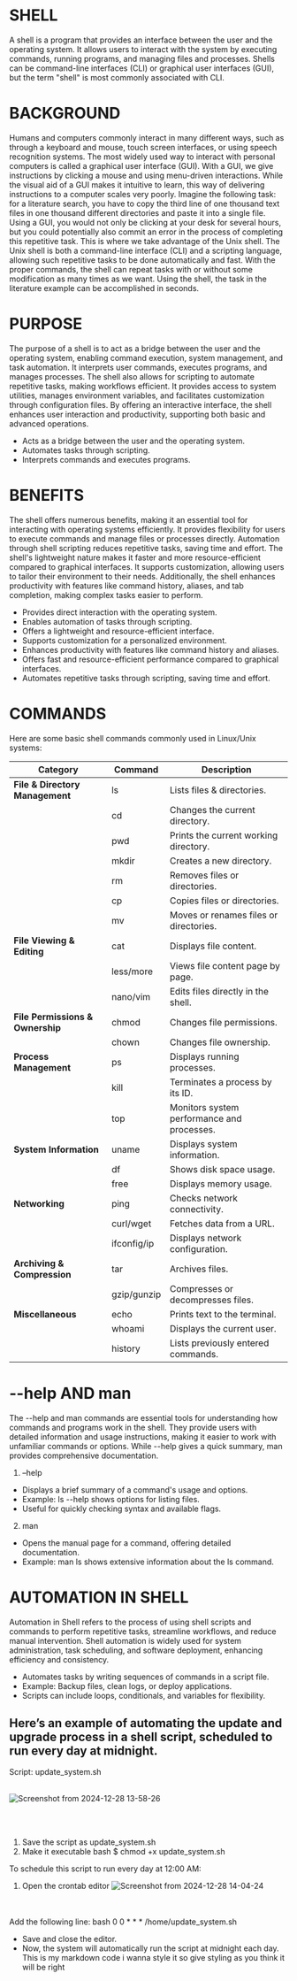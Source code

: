# SHELL
A shell is a program that provides an
interface between the user and the
operating system. It allows users to
interact with the system by executing
commands, running programs, and
managing files and processes. Shells can
be command-line interfaces (CLI) or
graphical user interfaces (GUI), but the
term "shell" is most commonly
associated with CLI.

# BACKGROUND
Humans and computers commonly
interact in many different ways, such as
through a keyboard and mouse, touch
screen interfaces, or using speech
recognition systems. The most widely
used way to interact with personal
computers is called a graphical user
interface (GUI). With a GUI, we give
instructions by clicking a mouse and
using menu-driven interactions. While
the visual aid of a GUI makes it intuitive
to learn, this way of delivering
instructions to a computer scales very
poorly. Imagine the following task: for a
literature search, you have to copy the
third line of one thousand text files in
one thousand different directories and
paste it into a single file. Using a GUI,
you would not only be clicking at your
desk for several hours, but you could
potentially also commit an error in the
process of completing this repetitive
task. This is where we take advantage of
the Unix shell. The Unix shell is both a
command-line interface (CLI) and a
scripting language, allowing such
repetitive tasks to be done automatically
and fast. With the proper commands, the
shell can repeat tasks with or without
some modification as many times as we
want. Using the shell, the task in the
literature example can be accomplished
in seconds.

# PURPOSE
The purpose of a shell is to act as a
bridge between the user and the
operating system, enabling command
execution, system management, and task
automation. It interprets user commands,
executes programs, and manages
processes. The shell also allows for
scripting to automate repetitive tasks,
making workflows efficient. It provides
access to system utilities, manages
environment variables, and facilitates
customization through configuration
files. By offering an interactive interface,
the shell enhances user interaction and
productivity, supporting both basic and
advanced operations.
- Acts as a bridge between the user
and the operating system.
- Automates tasks through
scripting.
- Interprets commands and executes
programs.

# BENEFITS
The shell offers numerous benefits,
making it an essential tool for interacting
with operating systems efficiently. It
provides flexibility for users to execute
commands and manage files or processes
directly. Automation through shell
scripting reduces repetitive tasks, saving
time and effort. The shell's lightweight
nature makes it faster and more
resource-efficient compared to graphical
interfaces. It supports customization,
allowing users to tailor their environment
to their needs. Additionally, the shell
enhances productivity with features like
command history, aliases, and tab
completion, making complex tasks easier
to perform.
- Provides direct interaction with
the operating system.
- Enables automation of tasks
through scripting.
- Offers a lightweight and
resource-efficient interface.
- Supports customization for a
personalized environment.
- Enhances productivity with
features like command history and
aliases.
- Offers fast and resource-efficient
performance compared to
graphical interfaces.
- Automates repetitive tasks
through scripting, saving time and
effort.

# COMMANDS

Here are some basic shell commands commonly used in Linux/Unix systems:

| **Category**                 | **Command**        | **Description**                                         |
|------------------------------|--------------------|---------------------------------------------------------|
| **File & Directory Management** | ls               | Lists files & directories.                              |
|                              | cd               | Changes the current directory.                         |
|                              | pwd              | Prints the current working directory.                  |
|                              | mkdir            | Creates a new directory.                               |
|                              | rm               | Removes files or directories.                          |
|                              | cp               | Copies files or directories.                           |
|                              | mv               | Moves or renames files or directories.                 |
| **File Viewing & Editing**     | cat              | Displays file content.                                  |
|                              | less/more      | Views file content page by page.                       |
|                              | nano/vim       | Edits files directly in the shell.                     |
| **File Permissions & Ownership** | chmod           | Changes file permissions.                              |
|                              | chown            | Changes file ownership.                                |
| **Process Management**         | ps               | Displays running processes.                            |
|                              | kill             | Terminates a process by its ID.                        |
|                              | top              | Monitors system performance and processes.             |
| **System Information**         | uname            | Displays system information.                           |
|                              | df               | Shows disk space usage.                                |
|                              | free             | Displays memory usage.                                 |
| **Networking**                 | ping             | Checks network connectivity.                           |
|                              | curl/wget      | Fetches data from a URL.                               |
|                              | ifconfig/ip    | Displays network configuration.                        |
| **Archiving & Compression**    | tar              | Archives files.                                         |
|                              | gzip/gunzip    | Compresses or decompresses files.                      |
| **Miscellaneous**              | echo             | Prints text to the terminal.                           |
|                              | whoami           | Displays the current user.                             |
|                              | history          | Lists previously entered commands.                     |


# --help AND man
The --help and man commands are
essential tools for understanding how
commands and programs work in the
shell. They provide users with detailed
information and usage instructions,
making it easier to work with unfamiliar
commands or options. While --help gives
a quick summary, man provides
comprehensive documentation.
1. –help
- Displays a brief summary
of a command's usage and
options.
- Example: ls --help shows
options for listing files.
- Useful for quickly
checking syntax and
available flags.
2. man
- Opens the manual page for
a command, offering
detailed documentation.
- Example: man ls shows
extensive information
about the ls command.

# AUTOMATION IN SHELL
Automation in Shell refers to the
process of using shell scripts and
commands to perform repetitive tasks,
streamline workflows, and reduce
manual intervention. Shell automation is
widely used for system administration,
task scheduling, and software
deployment, enhancing efficiency and
consistency.
- Automates tasks by writing
sequences of commands in a
script file.
- Example: Backup files, clean
logs, or deploy applications.
- Scripts can include loops,
conditionals, and variables for
flexibility.

## Here’s an example of automating the update and upgrade process in a shell script, scheduled to run every day at midnight.

Script: update_system.sh<br><br>

![Screenshot from 2024-12-28 13-58-26](https://github.com/user-attachments/assets/b72d5a35-68d1-4d25-9edf-32a7da9d4894)

<br><br>
1. Save the script as update_system.sh
2. Make it executable
bash
$ chmod +x update_system.sh

To schedule this script to run every day at 12:00 AM:
1. Open the crontab editor
![Screenshot from 2024-12-28 14-04-24](https://github.com/user-attachments/assets/f3455032-6d64-403a-9af5-d0e49a92cb1c)

<br><br>
Add the following line:
bash
0 0 * * * /home/update_system.sh

- Save and close the editor.
- Now, the system will automatically run the script at midnight each day.
This is my markdown code i wanna style it so give styling as you think it will be right
